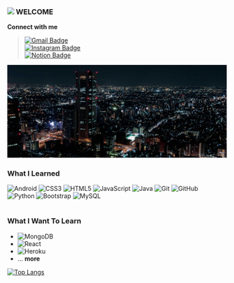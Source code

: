 <div>
  <h3><img src="https://raw.githubusercontent.com/aemmadi/aemmadi/master/wave.gif" width="30px"> WELCOME  </h3>
</div>

 **Connect with me** <br>
> [![Gmail Badge](https://img.shields.io/badge/-mouphero411@gmail.com-c14438?style=flat-square&logo=Gmail&logoColor=white&link=mailto:mouphero411@gmail.com)](mailto:mouphero411@gmail.com) <br>
> [![Instagram Badge](https://img.shields.io/badge/-an_wogus_06-E4405F?style=flat-square&logo=instagram&logoColor=white&link=https://instagram.com/an_wogus_06/)](https://instagram.com/an_wogus_06)<br>
> [![Notion Badge](https://img.shields.io/badge/-Notion-000000?style=flat-square&logo=Notion&logoColor=white&link=https://amethyst-text-b1b.notion.site/WELCOME-84582676509944bf9b63b7e3d582641f)](https://amethyst-text-b1b.notion.site/WELCOME-84582676509944bf9b63b7e3d582641f) <br> 

![alt text](https://github.com/MGuRi/MGuRi/blob/main/cityview.jpg?raw=true)


<h3> What I Learned </h3>

![Android](https://img.shields.io/badge/-AndroidStudio-3DDC84?style=flat-square&logo=android&logoColor=white)
![CSS3](https://img.shields.io/badge/-CSS3-1572B6?style=flat-square&logo=css3)
![HTML5](https://img.shields.io/badge/-HTML5-E34F26?style=flat-square&logo=html5&logoColor=white)
![JavaScript](https://img.shields.io/badge/-JavaScript-black?style=flat-square&logo=javascript)
![Java](https://img.shields.io/badge/-java-007396?style=flat-square&logo=java&logoColor=white)
![Git](https://img.shields.io/badge/-Git-F05032?style=flat-square&logo=git&logoColor=white)
![GitHub](https://img.shields.io/badge/-GitHub-181717?style=flat-square&logo=github)
![Python](https://img.shields.io/badge/-Python-3776AB?style=flat-square&logo=Python&logoColor=white)
![Bootstrap](https://img.shields.io/badge/-Bootstrap-563D7C?style=flat-square&logo=bootstrap&logoColor=white)
![MySQL](https://img.shields.io/badge/-MySQL-4479A1?style=flat-square&logo=mysql&logoColor=white)

#

<h3> What I Want To Learn </h3>

* ![MongoDB](https://img.shields.io/badge/-MongoDB-black?style=flat-square&logo=mongodb)
* ![React](https://img.shields.io/badge/-React-black?style=flat-square&logo=react)
* ![Heroku](https://img.shields.io/badge/-Heroku-430098?style=flat-square&logo=heroku)
* ... **more**

[![Top Langs](https://github-readme-stats.vercel.app/api/top-langs/?username=MGuRi&layout=compact)](https://github.com/anuraghazra/github-readme-stats)
